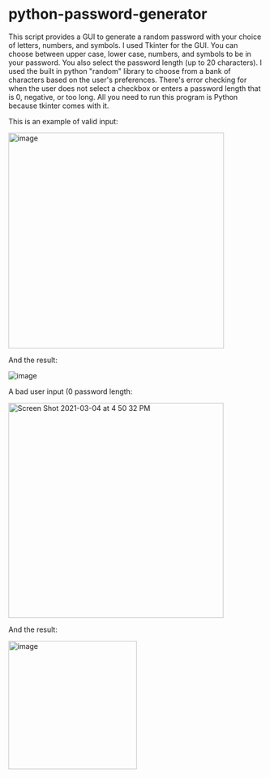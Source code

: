 # python-password-generator
This script provides a GUI to generate a random password with your choice of letters, numbers, and symbols. I used Tkinter for the GUI. You can choose between upper case, lower case, numbers, and symbols to be in your password. You also select the password length (up to 20 characters). I used the built in python "random" library to choose from a bank of characters based on the user's preferences. There's error checking for when the user does not select a checkbox or enters a password length that is 0, negative, or too long. All you need to run this program is Python because tkinter comes with it.

This is an example of valid input:

<img width="425" alt="image" src="https://user-images.githubusercontent.com/80058871/110035344-89805a00-7d09-11eb-8783-0679f981a4cd.png">

And the result:

![image](https://user-images.githubusercontent.com/80058871/110035367-93a25880-7d09-11eb-98c9-d2f2ab75090c.png)


A bad user input (0 password length:

<img width="424" alt="Screen Shot 2021-03-04 at 4 50 32 PM" src="https://user-images.githubusercontent.com/80058871/110035480-bcc2e900-7d09-11eb-8c24-911f9c9d895e.png">

And the result:

<img width="253" alt="image" src="https://user-images.githubusercontent.com/80058871/110035574-d95f2100-7d09-11eb-95dc-2175c0e05c4e.png">
